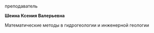 преподаватель



**Шеина Ксения Валерьевна**

Математические методы в гидрогеологии и инженерной геологии